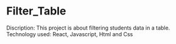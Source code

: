 # Filter_Table

Discription: This project is about filtering students data in a table. 
Technology used: React, Javascript, Html and Css
